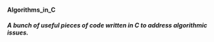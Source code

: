 #### Algorithms_in_C
##### A bunch of useful pieces of code written in C to address algorithmic issues. 
